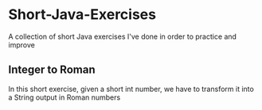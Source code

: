 # Short-Java-Exercises
A collection of short Java exercises I've done in order to practice and improve


<h2> Integer to Roman </h2> 
In this short exercise, given a short int number, we have to transform it into a String output in Roman numbers
